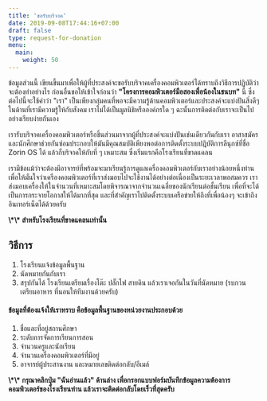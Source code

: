 ```yaml
---
title: 'ขอรับบริจาค'
date: 2019-09-08T17:44:16+07:00
draft: false
type: request-for-donation
menu:
  main:
    weight: 50
---
```


ข้อมูลส่วนนี้ เขียนขึ้นมาเพื่อให้ผู้ที่ประสงค์จะขอรับบริจาคเครื่องคอมพิวเตอร์ได้ทราบถึงวิธีการปฏิบัติว่าจะต้องทำอย่างไร ก่อนอื่นขอให้เข้าใจก่อนว่า <b class="text-primary">"โครงการคอมพิวเตอร์มือสองเพื่อน้องในชนบท"</b> นี้ ซึ่งต่อไปนี้จะใช้คำว่า "เรา" เป็นเพียงกลุ่มคนที่พอจะมีความรู้ด้านคอมพิวเตอร์และประสงค์จะแบ่งปันสิ่งดีๆ ในด้านที่เรามีความรู้ให้กับสังคม เราไม่ได้เป็นมูลนิธิหรือองค์กรใด ๆ ฉะนั้นการติดต่อกับเราจะเป็นไปอย่างเรียบง่ายกันเอง

เรารับบริจาคเครื่องคอมพิวเตอร์หรือชิ้นส่วนมาจากผู้ที่ประสงค์จะแบ่งปันเช่นเดียวกันกับเรา อาสาสมัครและนักศึกษาช่วยกันซ่อมประกอบให้มันมีคุณสมบัติเพียงพอต่อการติดตั้งระบบปฎิบัติการลีนุกซ์ที่ชื่อ Zorin OS ได้ แล้วก็บริจาคให้กับที่ ๆ เหมาะสม ซึ่งเริ่มแรกคือโรงเรียนที่ขาดแคลน

เรามีข้อแม้ว่าจะต้องมีอาจารย์ที่พร้อมจะมาเรียนรู้การดูแลเครื่องคอมพิวเตอร์กับเราอย่างน้อยหนึ่งท่านเพื่อให้มั่นใจว่าเครืองคอมพิวเตอร์ที่เราส่งมอบไปจะใช้งานได้อย่างต่อเนื่องเป็นระยะเวลาพอสมควร เราส่งมอบเครื่องให้ในจำนวนที่เหมาะสมโดยพิจารณาจากจำนวนเฉลี่ยของนักเรียนต่อชั้นเรียน เพื่อที่จะได้เป็นการกระจายโอกาสให้ได้มากที่สุด และที่สำคัญเราไปติดตั้งระบบเครือข่ายให้ถึงที่เพื่อน้องๆ จะเข้าถึงอินเทอร์เน็ตได้ด้วยครับ

<b class="text-danger">
\*\* สำหรับโรงเรียนที่ขาดแคลนเท่านั้น
</b>

## วิธีการ

1. โรงเรียนแจ้งข้อมูลพื้นฐาน
2. นัดหมายกันกับเรา
3. สรุปกันได้ โรงเรียนเตรียมเรื่องโต๊ะ ปลั๊กไฟ สายดิน แล้วเราเจอกันในวันที่นัดหมาย (รบกวนเตรียมอาหาร ที่นอนให้ทีมงานด้วยครับ)

#### ข้อมูลที่ต้องแจ้งให้เราทราบ คือข้อมูลพื้นฐานของหน่วยงานประกอบด้วย

1. ชื่อและที่อยู่สถานศึกษา
2. ระดับการจัดการเรียนการสอน
3. จำนวนครูและนักเรียน
4. จำนวนเครื่องคอมพิวเตอร์ที่มีอยู่
5. อาจารย์ผู้ประสานงาน และหมายเลขติดต่อกลับ/อีเมล์

<b class="text-danger">
\*\* กรุณาคลิกปุ่ม "ฉันอ่านแล้ว" ด้านล่าง เพื่อกรอกแบบฟอร์มบันทึกข้อมูลความต้องการคอมพิวเตอร์ของโรงเรียนท่าน แล้วเราจะติดต่อกลับโดยเร็วที่สุดครับ
</b>
